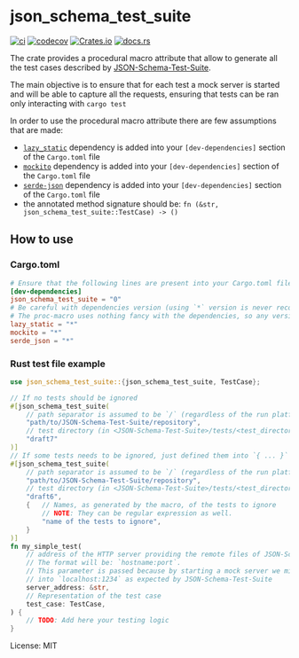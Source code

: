 # json_schema_test_suite

[![ci](https://github.com/macisamuele/json-schema-test-suite-rs/workflows/ci/badge.svg)](https://github.com/macisamuele/json-schema-test-suite-rs/actions)
[![codecov](https://codecov.io/gh/macisamuele/json-schema-test-suite-rs/branch/master/graph/badge.svg)](https://codecov.io/gh/macisamuele/json-schema-test-suite-rs)
[![Crates.io](https://img.shields.io/crates/v/json-schema-test-suite.svg)](https://crates.io/crates/json-schema-test-suite)
[![docs.rs](https://docs.rs/json_schema_test_suite/badge.svg)](https://docs.rs/json-schema-test-suite/)

The crate provides a procedural macro attribute that allow to generate all the test cases
described by [JSON-Schema-Test-Suite](https://github.com/json-schema-org/JSON-Schema-Test-Suite).

The main objective is to ensure that for each test a mock server is started and will be able to
capture all the requests, ensuring that tests can be ran only interacting with `cargo test`

In order to use the procedural macro attribute there are few assumptions that are made:

* [`lazy_static`](https://crates.io/crates/lazy_static) dependency is added into your `[dev-dependencies]`
  section of the `Cargo.toml` file
* [`mockito`](https://crates.io/crates/mockito) dependency is added into your `[dev-dependencies]`
  section of the `Cargo.toml` file
* [`serde-json`](https://crates.io/crates/serde-json) dependency is added into your `[dev-dependencies]`
  section of the `Cargo.toml` file
* the annotated method signature should be: `fn (&str, json_schema_test_suite::TestCase) -> ()`

## How to use

### Cargo.toml

```toml
# Ensure that the following lines are present into your Cargo.toml file
[dev-dependencies]
json_schema_test_suite = "0"
# Be careful with dependencies version (using `*` version is never recommended).
# The proc-macro uses nothing fancy with the dependencies, so any version should work well :)
lazy_static = "*"
mockito = "*"
serde_json = "*"
```

### Rust test file example

```rust
use json_schema_test_suite::{json_schema_test_suite, TestCase};

// If no tests should be ignored
#[json_schema_test_suite(
    // path separator is assumed to be `/` (regardless of the run platform)
    "path/to/JSON-Schema-Test-Suite/repository",
    // test directory (in <JSON-Schema-Test-Suite>/tests/<test_directory>)
    "draft7"
)]
// If some tests needs to be ignored, just defined them into `{ ... }` as follow
#[json_schema_test_suite(
    // path separator is assumed to be `/` (regardless of the run platform)
    "path/to/JSON-Schema-Test-Suite/repository",
    // test directory (in <JSON-Schema-Test-Suite>/tests/<test_directory>)
    "draft6",
    {   // Names, as generated by the macro, of the tests to ignore
        // NOTE: They can be regular expression as well.
        "name of the tests to ignore",
    }
)]
fn my_simple_test(
    // address of the HTTP server providing the remote files of JSON-Schema-Test-Suite.
    // The format will be: `hostname:port`.
    // This parameter is passed because by starting a mock server we might not start it
    // into `localhost:1234` as expected by JSON-Schema-Test-Suite
    server_address: &str,
    // Representation of the test case
    test_case: TestCase,
) {
    // TODO: Add here your testing logic
}
```

License: MIT
